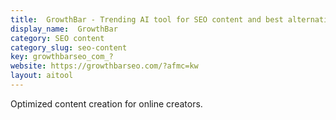 ```yaml
---
title:  GrowthBar - Trending AI tool for SEO content and best alternatives
display_name:  GrowthBar
category: SEO content
category_slug: seo-content
key: growthbarseo_com_?
website: https://growthbarseo.com/?afmc=kw
layout: aitool
---
```


Optimized content creation for online creators.
